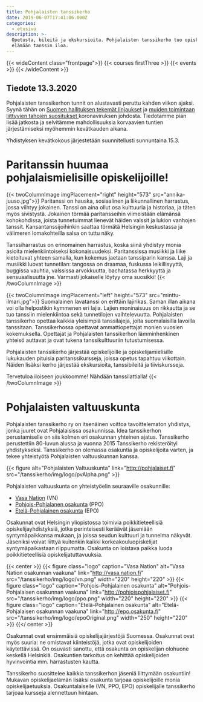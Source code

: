 ```yaml
---
title: Pohjalaisten tanssikerho
date: 2019-06-07T17:41:06.000Z
categories:
  - etusivu
description: >-
  Opetusta, bileitä ja ekskursioita. Pohjalaisten tanssikerho tuo opiskelijan
  elämään tanssin iloa.
---
```

{{< wideContent class="frontpage">}} {{< courses firstThree >}} {{< events >}}
{{< /wideContent  >}}

## Tiedote 13.3.2020

Pohjalaisten tanssikerhon tunnit on alustavasti peruttu kahden viikon ajaksi. Syynä tähän on [Suomen hallituksen tekemät linjaukset](https://valtioneuvosto.fi/artikkeli/-/asset_publisher/10616/hallitus-paatti-suosituksista-koronaviruksen-leviamisen-hillitsemiseksi) ja [muiden toimintaan liittyvien tahojen suositukset ](https://www.stol-ry.fi/?x118281=185551)koronaviruksen johdosta. Tiedotamme pian lisää jatkosta ja selvitämme mahdollisuuksia korvaavien tuntien järjestämiseksi myöhemmin kevätkauden aikana.

Yhdistyksen kevätkokous järjestetään suunnitellusti sunnuntaina 15.3.

# Paritanssin huumaa pohjalaismielisille opiskelijoille!

{{< twoColumnImage imgPlacement="right" height="573" src="annika-juuso.jpg">}} Paritanssi on hauska, sosiaalinen ja liikunnallinen harrastus, jossa viihtyy jokainen. Tanssi on aina ollut osa kulttuuria ja historiaa, ja täten myös sivistystä. Jokainen törmää paritansseihin viimeistään elämänsä kohokohdissa, joista tunnetuimmat lienevät häiden valssit ja lukion vanhojen tanssit. Kansantanssijoihinkin saattaa törmätä Helsingin keskustassa ja välimeren lomakohteilla salsa on tuttu näky.

Tanssiharrastus on erinomainen harrastus, koska siinä yhdistyy monia asioita mielenkiintoiseksi kokonaisuudeksi. Paritanssissa musiikki ja liike kietoituvat yhteen samalla, kun kokemus jaetaan tanssiparin kanssa. Laji ja musiikki luovat tunnetilan: tangossa on draamaa, fuskussa leikillisyyttä, buggissa vauhtia, valssissa arvokkuutta, bachatassa herkkyyttä ja sensuaalisuutta jne. Varmasti jokaiselle löytyy oma suosikki! {{< /twoColumnImage >}}

{{< twoColumnImage imgPlacement="left" height="573" src="minttu-ilmari.jpg">}} Suomalainen lavatanssi on erittäin lajirikas. Saman illan aikana voi olla helpostikin kymmenen eri lajia. Lajien moninaisuus on rikkautta ja se tuo tanssiin mielenkiintoa sekä tunnetilojen vaihtelevuutta. Pohjalaisten tanssikerho opettaa kaikkia yleisimpiä tanssilajeja, joita suomalaisilla lavoilla tanssitaan. Tanssikerhossa opettavat ammattiopettajat monien vuosien kokemuksella. Opettajat ja Pohjalaisten tanssikerhon lämminhenkinen yhteisö auttavat ja ovat tukena tanssikulttuuriin tutustumisessa.

Pohjalaisten tanssikerho järjestää opiskelijoille ja opiskelijamielisille lukukauden pituisia paritanssikursseja, joissa opetus tapahtuu viikottain. Näiden lisäksi kerho järjestää ekskursioita, tanssibileitä ja tiiviskursseja.

Tervetuloa iloiseen joukkoomme! Nähdään tanssilattialla! {{< /twoColumnImage >}}

# Pohjalaisten valtuuskunta

Pohjalaisten tanssikerho ry on itsenäinen voittoa tavoittelematon yhdistys, jonka juuret ovat Pohjalaisissa osakunnissa. Idea tanssikerhon perustamiselle on siis kolmen eri osakunnan yhteinen ajatus. Tanssikerho perustettiin 80-luvun alussa ja vuonna 2015 Tanssikerho rekisteröityi yhdistykseksi. Tanssikerho on olemassa osakuntia ja opiskelijoita varten, ja tekee yhteistyötä Pohjalaisten valtuuskunnan kanssa.

{{< figure alt="Pohjalaisten Valtuuskunta" link="http://pohjalaiset.fi" src="/tanssikerho/img/logo/pvAlpha.png" >}}

Pohjalaisten valtuuskunta on yhteistyöelin seuraaville osakunnille:

* [Vasa Nation](http://vasa.nation.fi) (VN)
* [Pohjois-Pohjalanen osakunta](http://pohjoispohjalaiset.fi) (PPO)
* [Etelä-Pohjalainen osakunta](http://epo.osakunta.fi) (EPO)

Osakunnat ovat Helsingin yliopistossa toimivia poikkitieteellisiä opiskelijayhdistyksiä, jotka perinteisesti keräävät jäseniään syntymäpaikkansa mukaan, ja joissa seudun kulttuuri ja tunnelma näkyvät. Jäseniksi voivat liittyä kuitenkin kaikki korkeakouluopiskelijat syntymäpaikastaan riippumatta. Osakunta on loistava paikka luoda poikkitieteellisiä opiskelijatuttavuuksia.

{{< center >}} {{< figure class="logo" caption="Vasa Nation" alt="Vasa Nation osakunnan vaakuna" link="http://vasa.nation.fi" src="/tanssikerho/img/logo/vn.png" width="220" height="220" >}} {{< figure class="logo" caption="Pohjois-Pohjalainen osakunta" alt="Pohjois-Pohjalaisen osakunnan vaakuna" link="http://pohjoispohjalaiset.fi" src="/tanssikerho/img/logo/ppo.png" width="220" height="220" >}} {{< figure class="logo" caption="Etelä-Pohjalainen osakunta" alt="Etelä-Pohjalaisen osakunnan vaakuna" link="http://epo.osakunta.fi" src="/tanssikerho/img/logo/epoOriginal.png" width="250" height="220" >}} {{</ center >}}

Osakunnat ovat ensimmäisiä opiskelijajärjestöjä Suomessa. Osakunnat ovat myös suuria: ne omistavat kiinteistöjä, jotka ovat opiskelijoiden käytettävissä. On osuvasti sanottu, että osakunta on opiskelijan olohuone keskellä Helsinkiä. Osakuntien tarkoitus on kehittää opiskelijoiden hyvinvointia mm. harrastusten kautta.

Tanssikerho suosittelee kaikkia tanssikerhon jäseniä liittymään osakuntiin! Mukavan opiskelijaelämän lisäksi osakunta tarjoaa opiskelijoille monia opiskelijaetuuksia. Osakuntalaiselle (VN, PPO, EPO) opiskelijalle tanssikerho tarjoaa kursseja alennettuun hintaan.
